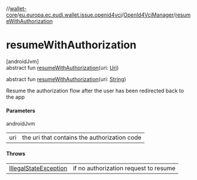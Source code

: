 //[wallet-core](../../../index.md)/[eu.europa.ec.eudi.wallet.issue.openid4vci](../index.md)/[OpenId4VciManager](index.md)/[resumeWithAuthorization](resume-with-authorization.md)

# resumeWithAuthorization

[androidJvm]\
abstract fun [resumeWithAuthorization](resume-with-authorization.md)(uri: [Uri](https://developer.android.com/reference/kotlin/android/net/Uri.html))

abstract fun [resumeWithAuthorization](resume-with-authorization.md)(uri: [String](https://kotlinlang.org/api/latest/jvm/stdlib/kotlin-stdlib/kotlin/-string/index.html))

Resume the authorization flow after the user has been redirected back to the app

#### Parameters

androidJvm

| | |
|---|---|
| uri | the uri that contains the authorization code |

#### Throws

| | |
|---|---|
| [IllegalStateException](https://kotlinlang.org/api/latest/jvm/stdlib/kotlin-stdlib/kotlin/-illegal-state-exception/index.html) | if no authorization request to resume |
